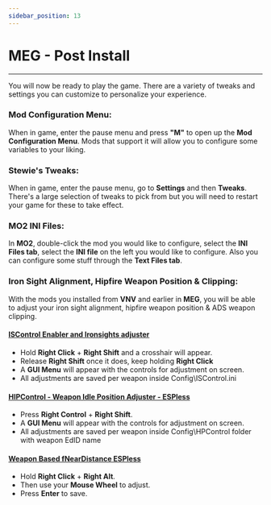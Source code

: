 ```yaml
---
sidebar_position: 13
---
```


# MEG - Post Install

---

You will now be ready to play the game. There are a variety of tweaks and settings you can customize to personalize your experience. 

### Mod Configuration Menu:  

When in game, enter the pause menu and press **"M"** to open up the **Mod Configuration Menu**. Mods that support it will allow you to configure some variables to your liking.


### Stewie's Tweaks:

When in game, enter the pause menu, go to **Settings** and then **Tweaks**. There's a large selection of tweaks to pick from but you will need to restart your game for these to take effect.


### MO2 INI Files:

In **MO2**, double-click the mod you would like to configure, select the **INI Files tab**, select the **INI file** on the left you would like to configure. Also you can configure some stuff through the **Text Files tab**.


### Iron Sight Alignment, Hipfire Weapon Position & Clipping:

With the mods you installed from **VNV** and earlier in **MEG**, you will be able to adjust your iron sight alignment, hipfire weapon position & ADS weapon clipping.

#### [ISControl Enabler and Ironsights adjuster](https://www.nexusmods.com/newvegas/mods/75417)

- Hold **Right Click** + **Right Shift** and a crosshair will appear.
- Release **Right Shift** once it does, keep holding **Right Click**
- A **GUI Menu** will appear with the controls for adjustment on screen.
- All adjustments are saved per weapon inside Config\ISControl.ini
  
  
#### [HIPControl - Weapon Idle Position Adjuster - ESPless](https://www.nexusmods.com/newvegas/mods/81967)

- Press **Right Control** + **Right Shift**.
- A **GUI Menu** will appear with the controls for adjustment on screen.
- All adjustments are saved per weapon inside Config\HPControl folder with weapon EdID name
  
  
#### [Weapon Based fNearDistance ESPless](https://www.nexusmods.com/newvegas/mods/82093)

- Hold **Right Click** + **Right Alt**.
- Then use your **Mouse Wheel** to adjust. 
- Press **Enter** to save.



